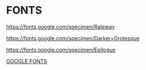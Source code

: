 # FONTS

https://fonts.google.com/specimen/Raleway

https://fonts.google.com/specimen/Darker+Grotesque

https://fonts.google.com/specimen/Epilogue

[GOOGLE FONTS](https://fonts.google.com/)
